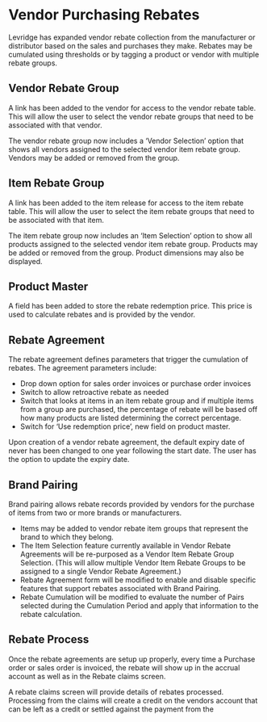﻿# Vendor Purchasing Rebates
Levridge has expanded vendor rebate collection from the manufacturer or distributor based on the sales and purchases they make. Rebates may be cumulated using thresholds or by tagging a product or vendor with multiple rebate groups.

## Vendor Rebate Group
A link has been added to the vendor for access to the vendor rebate table. This will allow the user to select the vendor rebate groups that need to be associated with that vendor.

The vendor rebate group now includes a ‘Vendor Selection’ option that shows all vendors assigned to the selected vendor item rebate group. Vendors may be added or removed from the group.

## Item Rebate Group
A link has been added to the item release for access to the item rebate table. This will allow the user to select the item rebate groups that need to be associated with that item.

The item rebate group now includes an ‘Item Selection’ option to show all products assigned to the selected vendor item rebate group. Products may be added or removed from the group.  Product dimensions may also be displayed. 

## Product Master
A field has been added to store the rebate redemption price. This price is used to calculate rebates and is provided by the vendor.

## Rebate Agreement
The rebate agreement defines parameters that trigger the cumulation of rebates. The agreement parameters include:

- Drop down option for sales order invoices or purchase order invoices
- Switch to allow retroactive rebate as needed
- Switch that looks at items in an item rebate group and if multiple items from a group are purchased, the percentage of rebate will be based off how many products are listed determining the correct percentage.
- Switch for ‘Use redemption price’, new field on product master.

Upon creation of a vendor rebate agreement, the default expiry date of never has been changed to one year following the start date. The user has the option to update the expiry date.

## Brand Pairing
Brand pairing allows rebate records provided by vendors for the purchase of items from two or more brands or manufacturers.  

- Items may be added to vendor rebate item groups that represent the brand to which they belong.
- The Item Selection feature currently available in Vendor Rebate Agreements will be re-purposed as a Vendor Item Rebate Group Selection. (This will allow multiple Vendor Item Rebate Groups to be assigned to a single Vendor Rebate Agreement.) 
- Rebate Agreement form will be modified to enable and disable specific features that support rebates associated with Brand Pairing. 
- Rebate Cumulation will be modified to evaluate the number of Pairs selected during the Cumulation Period and apply that information to the rebate calculation.

## Rebate Process
Once the rebate agreements are setup up properly, every time a Purchase order or sales order is invoiced, the rebate will show up in the accrual account as well as in the Rebate claims screen.  

A rebate claims screen will provide details of rebates processed.  Processing from the claims will create a credit on the vendors account that can be left as a credit or settled against the payment from the 

